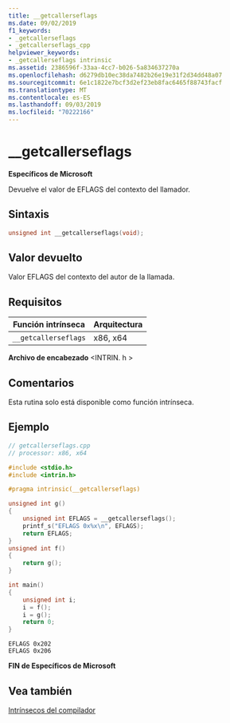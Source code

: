 ```yaml
---
title: __getcallerseflags
ms.date: 09/02/2019
f1_keywords:
- _getcallerseflags
- _getcallerseflags_cpp
helpviewer_keywords:
- _getcallerseflags intrinsic
ms.assetid: 2386596f-33aa-4cc7-b026-5a834637270a
ms.openlocfilehash: d6279db10ec38da7482b26e19e31f2d34dd48a07
ms.sourcegitcommit: 6e1c1822e7bcf3d2ef23eb8fac6465f88743facf
ms.translationtype: MT
ms.contentlocale: es-ES
ms.lasthandoff: 09/03/2019
ms.locfileid: "70222166"
---
```

# <a name="__getcallerseflags"></a>__getcallerseflags

**Específicos de Microsoft**

Devuelve el valor de EFLAGS del contexto del llamador.

## <a name="syntax"></a>Sintaxis

```C
unsigned int __getcallerseflags(void);
```

## <a name="return-value"></a>Valor devuelto

Valor EFLAGS del contexto del autor de la llamada.

## <a name="requirements"></a>Requisitos

|Función intrínseca|Arquitectura|
|---------------|------------------|
|`__getcallerseflags`|x86, x64|

**Archivo de encabezado** \<INTRIN. h >

## <a name="remarks"></a>Comentarios

Esta rutina solo está disponible como función intrínseca.

## <a name="example"></a>Ejemplo

```cpp
// getcallerseflags.cpp
// processor: x86, x64

#include <stdio.h>
#include <intrin.h>

#pragma intrinsic(__getcallerseflags)

unsigned int g()
{
    unsigned int EFLAGS = __getcallerseflags();
    printf_s("EFLAGS 0x%x\n", EFLAGS);
    return EFLAGS;
}
unsigned int f()
{
    return g();
}

int main()
{
    unsigned int i;
    i = f();
    i = g();
    return 0;
}
```

```Output
EFLAGS 0x202
EFLAGS 0x206
```

**FIN de Específicos de Microsoft**

## <a name="see-also"></a>Vea también

[Intrínsecos del compilador](../intrinsics/compiler-intrinsics.md)
